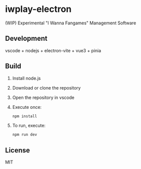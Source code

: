 # iwplay-electron

(WIP) Experimental "I Wanna Fangames" Management Software

## Development

vscode + nodejs + electron-vite + vue3 + pinia

## Build

1. Install node.js

2. Download or clone the repository

3. Open the repository in vscode

4. Execute once:

   ```sh
   npm install
   ```

5. To run, execute:

   ```sh
   npm run dev
   ```

## License

MIT
